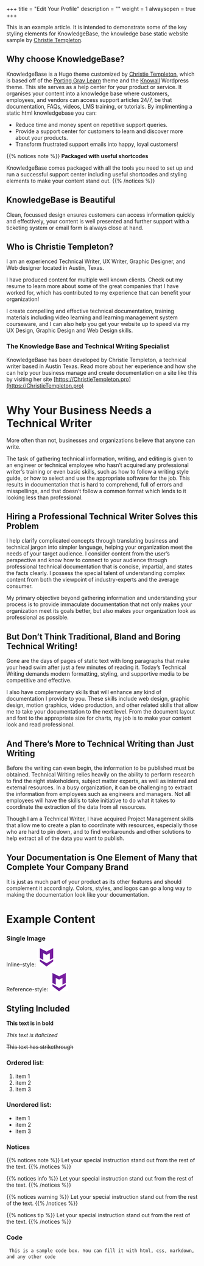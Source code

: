 +++
title = "Edit Your Profile"
description = ""
weight = 1
alwaysopen = true
+++


This is an example article. It is intended to demonstrate some of the key styling elements for KnowledgeBase, the knowledge base static website sample by [Christie Templeton](https://christietempleton.pro).

<!--more-->
## Why choose KnowledgeBase?

KnowledgeBase is a Hugo theme customized by [Christie Templeton](https://christietempleton.pro), which is based off of the [Porting Grav Learn](https://hugothemesfree.com/porting-grav-learn-theme-to-hugo/) theme and the [Knowall](https://demo.herothemes.com/knowall/) Wordpress theme. This site serves as a help center for your product or service. It organises your content into a knowledge base where customers, employees, and vendors can access support articles 24/7, be that documentation, FAQs, videos, LMS training, or tutorials. By implimenting a static html knowledgebase you can:

 - Reduce time and money spent on repetitive support queries.
 - Provide a support center for customers to learn and discover more about your products.
  - Transform frustrated support emails into happy, loyal customers!
    

{{% notices note %}}
<i class="fas fa-exclamation-circle"></i>
**Packaged with useful shortcodes**

 KnowledgeBase comes packaged with all the tools you need to set up and run a successful support center including useful shortcodes and styling elements to make your content stand out.
 {{% /notices %}}

## KnowledgeBase is Beautiful
Clean, focussed design ensures customers can access information quickly and effectively, your content is well presented and further support with a ticketing system or email form is always close at hand.
    
## Who is Christie Templeton?
I am an experienced Technical Writer, UX Writer, Graphic Designer, and Web designer located in Austin, Texas.

I have produced content for multiple well known clients. Check out my resume to learn more about some of the great companies that I have worked for, which has contributed to my experience that can benefit your organization!

I create compelling and effective technical documentation, training materials including video learning and learning management system courseware, and I can also help you get your website up to speed via my UX Design, Graphic Design and Web Design skills.    
    
### The Knowledge Base and Technical Writing Specialist
    
KnowledgeBase has been developed by Christie Templeton, a technical writer based in Austin Texas. Read more about her experience and how she can help your business manage and create documentation on a site like this by visiting her site [https://ChristieTempleton.pro](https://ChristieTempleton.pro)

# Why Your Business Needs a Technical Writer
More often than not, businesses and organizations believe that anyone can write.

The task of gathering technical information, writing, and editing is given to an engineer or technical employee who hasn’t acquired any professional writer’s training or even basic skills, such as how to follow a writing style guide, or how to select and use the appropriate software for the job. This results in documentation that is hard to comprehend, full of errors and misspellings, and that doesn’t follow a common format which lends to it looking less than professional. 

## Hiring a Professional Technical Writer Solves this Problem

I help clarify complicated concepts through translating business and technical jargon into simpler language, helping your organization meet the needs of your target audience. I consider content from the user’s perspective and know how to connect to your audience through professional technical documentation that is concise, impartial, and states the facts clearly. I possess the special talent of understanding complex content from both the viewpoint of industry-experts and the average consumer.

My primary objective beyond gathering information and understanding your process is to provide immaculate documentation that not only makes your organization meet its goals better, but also makes your organization look as professional as possible. 

## But Don’t Think Traditional, Bland and Boring Technical Writing!
Gone are the days of pages of static text with long paragraphs that make your head swim after just a few minutes of reading it. Today’s Technical Writing demands modern formatting, styling, and supportive media to be competitive and effective.

I also have complementary skills that will enhance any kind of documentation I provide to you. These skills include web design, graphic design, motion graphics, video production, and other related skills that allow me to take your documentation to the next level. From the document layout and font to the appropriate size for charts, my job is to make your content look and read professional. 

## And There’s More to Technical Writing than Just Writing

Before the writing can even begin, the information to be published must be obtained. Technical Writing relies heavily on the ability to perform research to find the right stakeholders, subject matter experts, as well as internal and external resources. In a busy organization, it can be challenging to extract the information from employees such as engineers and managers. Not all employees will have the skills to take initiative to do what it takes to coordinate the extraction of the data from all resources.

Though I am a Technical Writer, I have acquired Project Management skills that allow me to create a plan to coordinate with resources, especially those who are hard to pin down, and to find workarounds and other solutions to help extract all of the data you want to publish.

## Your Documentation is One Element of Many that Complete Your Company Brand

It is just as much part of your product as its other features and should complement it accordingly.  Colors, styles, and logos can go a long way to making the documentation look like your documentation.


# Example Content

### Single Image

Inline-style: 
![alt text](https://github.com/adam-p/markdown-here/raw/master/src/common/images/icon48.png "Logo Title Text 1")

Reference-style: 
![alt text][logo]

[logo]: https://github.com/adam-p/markdown-here/raw/master/src/common/images/icon48.png "Logo Title Text 2"
    
## Styling Included

**This text is in bold**

*This text is italicized*

~~This text has strikethrough~~


### Ordered list:

1. item 1
2. item 2
3. item 3

###   Unordered list:

 - item 1
 - item 2
 - item 3

 ### Notices

 {{% notices note %}}
<i class="fas fa-exclamation-circle"></i>
Let your special instruction stand out from the rest of the text.
 {{% /notices %}}

 {{% notices info %}}
<i class="fas fa-exclamation-circle"></i>
Let your special instruction stand out from the rest of the text.
 {{% /notices %}}

 {{% notices warning %}}
<i class="fas fa-exclamation-circle"></i>
Let your special instruction stand out from the rest of the text.
 {{% /notices %}}

  {{% notices tip %}}
<i class="fas fa-exclamation-circle"></i>
Let your special instruction stand out from the rest of the text.
 {{% /notices %}}
 
### Code
     
     This is a sample code box. You can fill it with html, css, markdown, and any other code

    
